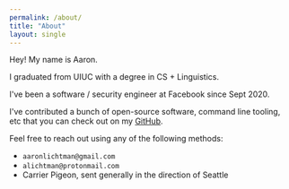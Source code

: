 ```yaml
---
permalink: /about/
title: "About"
layout: single
---
```


Hey! My name is Aaron.

I graduated from UIUC with a degree in CS + Linguistics.

I've been a software / security engineer at Facebook since Sept 2020.

I've contributed a bunch of open-source software, command line tooling, etc that you can check out on my [GitHub](https://www.github.com/alichtman).

Feel free to reach out using any of the following methods:

- `aaronlichtman@gmail.com`
- `alichtman@protonmail.com`
- Carrier Pigeon, sent generally in the direction of Seattle
